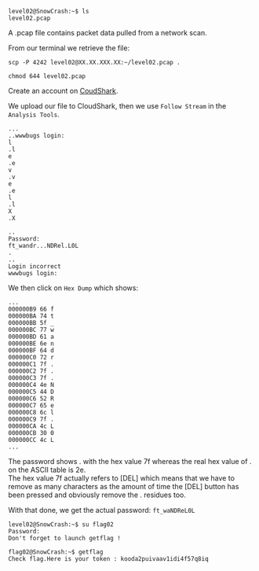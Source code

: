 ```
level02@SnowCrash:~$ ls
level02.pcap
```

A .pcap file contains packet data pulled from a network scan.

From our terminal we retrieve the file:

```
scp -P 4242 level02@XX.XX.XXX.XX:~/level02.pcap .

chmod 644 level02.pcap
```

Create an account on [CoudShark](https://www.cloudshark.org/captures).

We upload our file to CloudShark, then we use `Follow Stream` in the `Analysis Tools`.

```
...
..wwwbugs login: 
l
.l
e
.e
v
.v
e
.e
l
.l
X
.X

..
Password: 
ft_wandr...NDRel.L0L
.
..
Login incorrect
wwwbugs login:
```

We then click on `Hex Dump` which shows:

```
...
000000B9 66 f
000000BA 74 t
000000BB 5f _
000000BC 77 w
000000BD 61 a
000000BE 6e n
000000BF 64 d
000000C0 72 r
000000C1 7f .
000000C2 7f .
000000C3 7f .
000000C4 4e N
000000C5 44 D
000000C6 52 R
000000C7 65 e
000000C8 6c l
000000C9 7f .
000000CA 4c L
000000CB 30 0
000000CC 4c L
...
```

The password shows . with the hex value 7f whereas the real hex value of . on the ASCII table is 2e.  
The hex value 7f actually refers to [DEL]
which means that we have to remove as many characters as the amount of time the [DEL] button has been pressed and obviously remove the . residues too.

With that done, we get the actual password: `ft_waNDReL0L`

```
level02@SnowCrash:~$ su flag02
Password: 
Don't forget to launch getflag !

flag02@SnowCrash:~$ getflag
Check flag.Here is your token : kooda2puivaav1idi4f57q8iq
```
